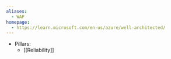 ```yaml
---
aliases:
  - WAF
homepage:
  - https://learn.microsoft.com/en-us/azure/well-architected/
---
```

- Pillars:
	- [[Reliability]]
